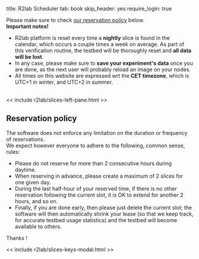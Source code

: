title: R2lab Scheduler
tab: book
skip_header: yes
require_login: true

<div class="container">
<div class="alert alert-primary text-center">
Please make sure to check <a href="#policy">our reservation policy</a> below.
</div>
</div>


<div class="container" markdown="1">
<div class="alert alert-danger" role="alert" markdown="1">
<strong>Important notes!</strong>

* R2lab platform is reset every time a <strong>nightly</strong> slice is found in the calendar,
which occurs a couple times a week on average.
As part of this verification routine, the testbed will be thoroughly reset and <strong>all data will be lost</strong>.
* In any case, please make sure to **save your experiment's data** once you are done,
as the next user will probably reload an image on your nodes.
* All times on this website are expressed wrt the <strong>CET timezone</strong>,
which is UTC+1 in winter, and UTC+2 in summer.
</div>

 <div class="row">
  <div class="col-md-12">
   <div id='messages' style="display: none" class="" role="alert">
    <a class="close" onclick="$('.alert').hide()">×</a>
   </div>
  </div>
 </div>

<br />

<!-- the js modules try to autoload their css; however due to a limitation
  -- of full calendar, we need to load this explicitly **beforehand**
  -- https://stackoverflow.com/questions/25178565/fullcalendar-layout-broken-because-css-loading-after-javascript-layout-calculati
  -->
<style> @import url("/assets/r2lab/liveleases.css"); </style>

<script type="module">
import {liveleases_options} from "/assets/r2lab/liveleases.js";
// override liveleases default settings
Object.assign(liveleases_options, {
   mode : 'book',
});
</script>

<div class="row book" id="all">
 <!-- the left pane with the slices & keys button, and the slices list, on 2 columns -->
 << include r2lab/slices-left-pane.html >>
 <div class="col-md-10">
  <div id="liveleases_container" class="book"></div>
   <script src="assets/js/jquery-ui-custom-1.12.1.min.js"></script>
   <style> @import url("assets/css/jquery-ui-custom-1.12.1.min.css"); </style>
   <script src="https://cdnjs.cloudflare.com/ajax/libs/moment.js/2.18.1/moment.min.js"></script>
   <script src="/assets/js/moment-round.js"></script>
   <script src="https://cdnjs.cloudflare.com/ajax/libs/fullcalendar/3.4.0/fullcalendar.min.js"></script>
   <style> @import url("https://cdnjs.cloudflare.com/ajax/libs/fullcalendar/3.4.0/fullcalendar.min.css"); </style>

   <div id="current-slice" data-current-slice-color="#000"></div>
  </div>
 </div>

<div class="alert alert-info" role="alert" markdown="1">
<div class="text-center" id="policy"><h2>Reservation policy</h2></div>

<p>The software does not enforce any limitation on the duration or frequency of reservations.<br/>
We expect however everyone to adhere to the following, common sense, rules: </p>

<ul>
<li>Please do not reserve for more than 2 consecutive hours during daytime.</li>
<li>When reserving in advance, please create a maximum of 2 slices for one given day.</li>
<li>During the last half-hour of your reserved time, if there is no other reservation
following the current slot, it is OK to extend for another 2 hours, and so on.</li>
<li>Finally, if you are done early, then please just delete the current slot;
the software will then automatically shrink your lease (so that we keep track,
for accurate testbed usage statistics) and the testbed will become available to others.
</ul>

Thanks !
</div>

<!-- defines slices_keys_modal -->
<< include r2lab/slices-keys-modal.html >>

</div>
